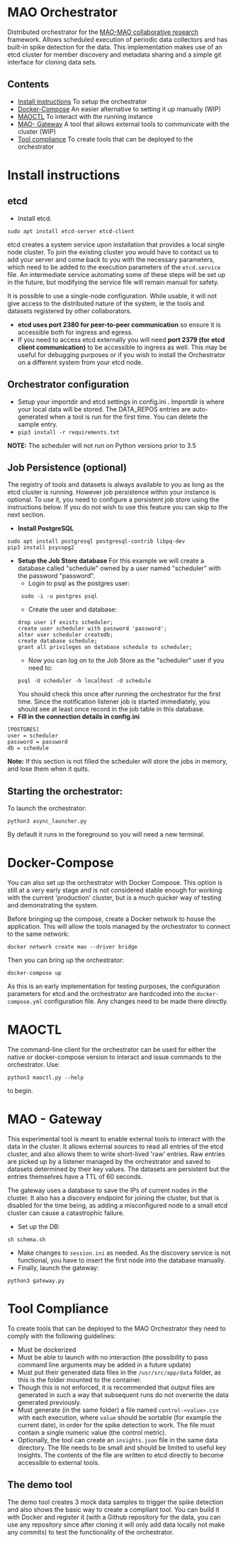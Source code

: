 # MAO Orchestrator

Distributed orchestrator for the [MAO-MAO collaborative research](https://mao-mao-research.github.io/) framework. Allows scheduled execution of periodic data collectors and has built-in spike detection for the data.
This implementation makes use of an etcd cluster for member discovery and metadata sharing and a simple git interface for cloning data sets.
## Contents
- [Install instructions](#install-instructions) To setup the orchestrator
- [Docker-Compose](#docker-compose) An easier alternative to setting it up manually (WIP)
- [MAOCTL](#maoctl) To interact with the running instance
- [MAO- Gateway](mao-gateway) A tool that allows external tools to communicate with the cluster (WIP)
- [Tool compliance](#tool-compliance) To create tools that can be deployed to the orchestrator

# Install instructions

## etcd
- Install etcd.
```
sudo apt install etcd-server etcd-client
```

etcd creates a system service upon installation that provides a local single node cluster. To join the existing cluster you would have to contact us to add your server and come back to you with the necessary parameters, which need to be added to the execution parameters of the `etcd.service` file. An intermediate service automating some of these steps will be set up in the future, but modifying the service file will remain manual for safety.

It is possible to use a single-node configuration. While usable, it will not give access to the distributed nature of the system, ie the tools and datasets registered by other collaborators.
- **etcd uses port 2380 for peer-to-peer communication** so ensure it is accessible both for ingress and egress.
- If you need to access etcd externally you will need **port 2379 (for etcd client communication)** to be accessible to ingress as well. This may be useful for debugging purposes or if you wish to install the Orchestrator on a different system from your etcd node.

## Orchestrator configuration
- Setup your importdir and etcd settings in config.ini . Importdir is where your local data will be stored. The DATA_REPOS entries are auto-generated when a tool is run for the first time. You can delete the sample entry.
- `pip3 install -r requirements.txt`

**NOTE:** The scheduler will not run on Python versions prior to 3.5

## Job Persistence (optional)

The registry of tools and datasets is always available to you as long as the etcd cluster is running. However job persistence within your instance is optional. To use it, you need to configure a persistent job store using the instructions below. If you do not wish to use this feature you can skip to the next section.

- **Install PostgreSQL**

```
sudo apt install postgresql postgresql-contrib libpq-dev
pip3 install psycopg2
```

- **Setup the Job Store database**
For this example we will create a database called "schedule" owned by a user named "scheduler" with the password "password".
  - Login to psql as the postgres user:
  ```
   sudo -i -u postgres psql
  ```
  - Create the user and database:
  ```
  drop user if exists scheduler;
  create user scheduler with password 'password';
  alter user scheduler createdb;
  create database schedule;
  grant all privileges on database schedule to scheduler;
  ```
  - Now you can log on to the Job Store as the "scheduler" user if you need to:
  ```
  psql -U scheduler -h localhost -d schedule
  ```
  You should check this once after running the orchestrator for the first time. Since the notification listener job is started immediately, you should see at least once record in the job table in this database.
- **Fill in the connection details in config.ini**
```
[POSTGRES]
user = scheduler
password = password
db = schedule
```

**Note:** If this section is not filled the scheduler will store the jobs in memory, and lose them when it quits.

## Starting the orchestrator:
To launch the orchestrator:
```
python3 async_launcher.py
```
By default it runs in the foreground so you will need a new terminal.

# Docker-Compose
You can also set up the orchestrator with Docker Compose. This option is still at a very early stage and is not considered stable enough for working with the current 'production' cluster, but is a much quicker way of testing and demonstrating the system.

Before bringing up the compose, create a Docker network to house the application. This will allow the tools managed by the orchestrator to connect to the same network:
```
docker network create mao --driver bridge
```
Then you can bring up the orchestrator:
```
docker-compose up
```
As this is an early implementation for testing purposes, the configuration parameters for etcd and the orchestrator are hardcoded into the `docker-compose.yml` configuration file. Any changes need to be made there directly.

# MAOCTL

The command-line client for the orchestrator can be used for either the native or docker-compose version to interact and issue commands to the orchestrator.
Use:
```
python3 maoctl.py --help
```
to begin.

# MAO - Gateway
This experimental tool is meant to enable external tools to interact with the data in the cluster. It allows external sources to read all entries of the etcd cluster, and also allows them to write short-lived 'raw' entries. Raw entries are picked up by a listener managed by the orchestrator and saved to datasets determined by their key values. The datasets are persistent but the entries themselves have a TTL of 60 seconds.

The gateway uses a database to save the IPs of current nodes in the cluster. It also has a discovery endpoint for joining the cluster, but that is disabled for the time being, as adding a misconfigured node to a small etcd cluster can cause a catastrophic failure.

- Set up the DB:
```
sh schema.sh
```
- Make changes to `session.ini` as needed. As the discovery service is not functional, you have to insert the first node into the database manually.
- Finally, launch the gateway:
```
python3 gateway.py
```

# Tool Compliance
To create tools that can be deployed to the MAO Orchestrator they need to comply with the following guidelines:
- Must be dockerized
- Must be able to launch with no interaction (the possibility to pass command line arguments may be added in a future update)
- Must put their generated data files in the `/usr/src/app/data` folder, as this is the folder mounted to the container.
- Though this is not enforced, it is recommended that output files are generated in such a way that subsequent runs do not overwrite the data generated previously.
- Must generate (in the same folder) a file named `control-<value>.csv` with each execution, where `value` should be sortable (for example the current date), in order for the spike detection to work. The file must contain a single numeric value (the control metric).
- Optionally, the tool can create an `insights.json` file in the same data directory. The file needs to be small and should be limited to useful key insights. The contents of the file are written to etcd directly to become accessible to external tools.

## The demo tool
The demo tool creates 3 mock data samples to trigger the spike detection and also shows the basic way to create a compliant tool. You can build it with Docker and register it (with a Github repository for the data, you can use any repository since after cloning it will only add data locally not make any commits) to test the functionality of the orchestrator.
